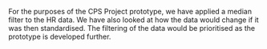 
For the purposes of the CPS Project prototype, we have applied a median filter to the HR data. We have also looked at how the data would change if it was then standardised. The filtering of the data would be prioritised as the prototype is developed further. 
